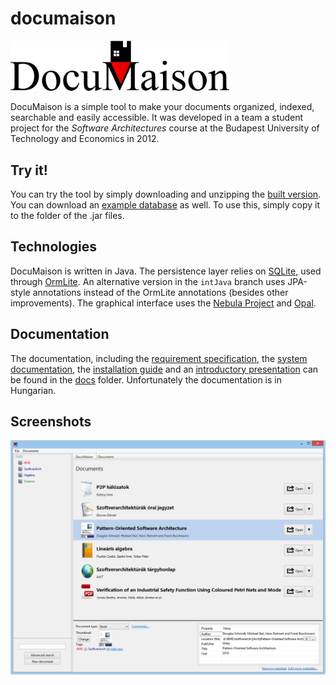 documaison
==========

<img src="docs/documaison_logo.png?raw=true" width="350"/>


DocuMaison is a simple tool to make your documents organized, indexed, searchable and easily accessible. It was developed in a team a student project for the *Software Architectures* course at the Budapest University of Technology and Economics in 2012.


Try it!
-------

You can try the tool by simply downloading and unzipping the [built version](dist/1.0.0/documaison_1.0.0.zip?raw=true). You can download an [example database](dist/1.0.0/documaison.db?raw=true) as well. To use this, simply copy it to the folder of the .jar files.


Technologies
------------

DocuMaison is written in Java. The persistence layer relies on [SQLite](http://www.sqlite.org/), used through [OrmLite](http://ormlite.com/).  An alternative version in the `intJava` branch uses JPA-style annotations instead of the OrmLite annotations (besides other improvements). The graphical interface uses the [Nebula Project](http://www.eclipse.org/nebula/) and [Opal](http://code.google.com/a/eclipselabs.org/p/opal/).

Documentation
-------------

The documentation, including the [requirement specification](docs/DocuMaison_kovetelmeny_specifikacio.pdf?raw=true), the [system documentation](docs/DocuMaison_rendszerterv.pdf?raw=true), the [installation guide](docs/DocuMaison_telepitesi_leiras.pdf?raw=true) and an [introductory presentation](docs/DocuMaison_presentation.pptx?raw=true) can be found in the [docs](docs/) folder. Unfortunately the documentation is in Hungarian.


Screenshots
-----------

<img src="docs/documaison_screenshot1.png?raw=true" width="640"/>
